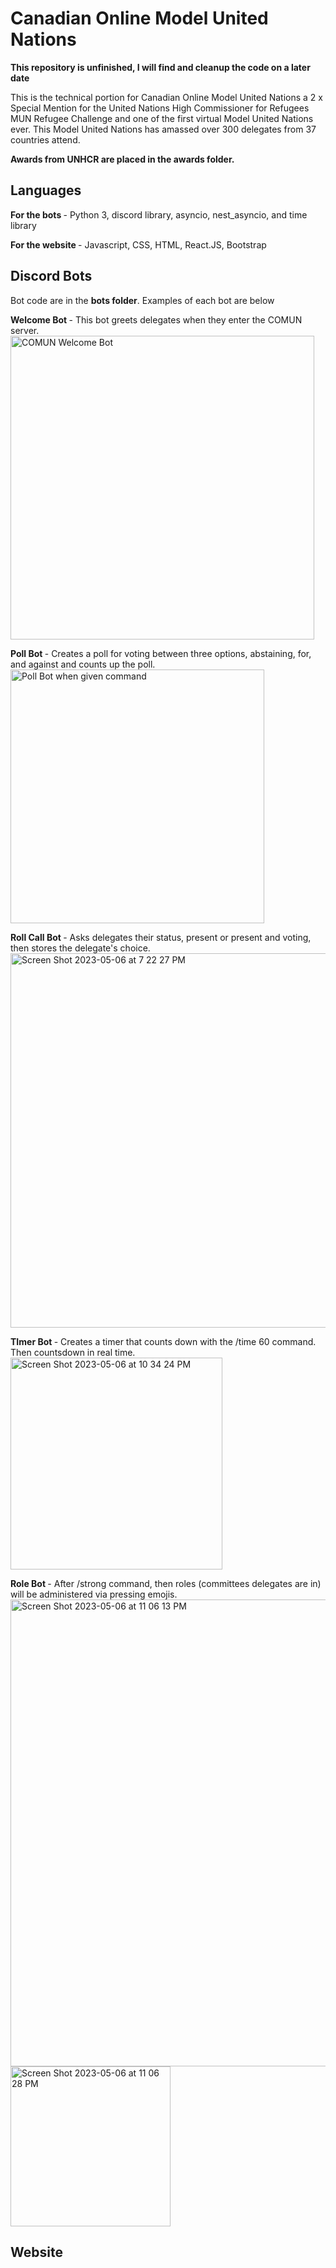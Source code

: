 # Canadian Online Model United Nations 

<strong> This repository is unfinished, I will find and cleanup the code on a later date</strong>

This is the technical portion for Canadian Online Model United Nations a 2 x Special Mention for the United Nations
High Commissioner for Refugees MUN Refugee Challenge and one of the first virtual Model United Nations ever. 
This Model United Nations has amassed over 300 delegates from 37 countries attend. 

<strong> Awards from UNHCR are placed in the awards folder. </strong>

<h2> Languages </h2>
<strong> For the bots </strong> - Python 3, discord library, asyncio, nest_asyncio, and time library

<strong> For the website </strong>- Javascript, CSS, HTML, React.JS, Bootstrap

<h2> Discord Bots </h2>

Bot code are in the <strong>bots folder</strong>. Examples of each bot are below

<strong> Welcome Bot </strong>- This bot greets delegates when they enter the COMUN server. 
<img width="486" alt="COMUN Welcome Bot" src="https://user-images.githubusercontent.com/87055387/236654482-14f38c98-14b6-496a-925d-cd4b0cf6d69a.png">

<strong> Poll Bot </strong>- Creates a poll for voting between three options, abstaining, for, and against and counts up the poll. 
<img width="406" alt="Poll Bot when given command" src="https://user-images.githubusercontent.com/87055387/236654479-a42ebbc4-5390-4898-9892-2de130e4e388.png">

<strong> Roll Call Bot </strong>- Asks delegates their status, present or present and voting, then stores the delegate's choice.
<img width="599" alt="Screen Shot 2023-05-06 at 7 22 27 PM" src="https://user-images.githubusercontent.com/87055387/236654469-a2fcb6ca-d936-48cb-b302-2f82caa570e9.png">

<strong> TImer Bot </strong>- Creates a timer that counts down with the /time 60 command. Then countsdown in real time. 
<img width="339" alt="Screen Shot 2023-05-06 at 10 34 24 PM" src="https://user-images.githubusercontent.com/87055387/236659709-80cca300-af8e-4453-8de1-9072b8e9854a.png">

<strong> Role Bot </strong>- After /strong command, then roles (committees delegates are in) will be administered via pressing emojis.
<img width="747" alt="Screen Shot 2023-05-06 at 11 06 13 PM" src="https://user-images.githubusercontent.com/87055387/236660798-ec0a5467-956e-435f-b10b-bfba2af5a7a4.png">
<img width="256" alt="Screen Shot 2023-05-06 at 11 06 28 PM" src="https://user-images.githubusercontent.com/87055387/236660826-0876c060-7501-4141-9232-2d73a3dbb72f.png">



<h2> Website </h2>
